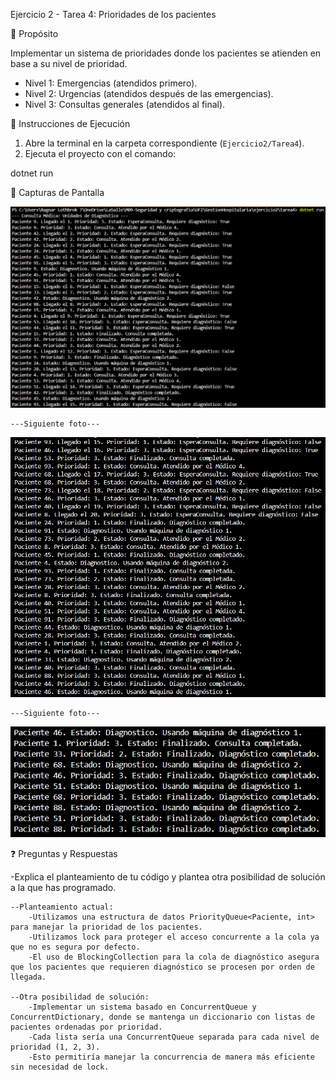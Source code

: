 Ejercicio 2 - Tarea 4: Prioridades de los pacientes

📌 Propósito

Implementar un sistema de prioridades donde los pacientes se atienden en base a su nivel de prioridad.  
- Nivel 1: Emergencias (atendidos primero).  
- Nivel 2: Urgencias (atendidos después de las emergencias).  
- Nivel 3: Consultas generales (atendidos al final).  

📂 Instrucciones de Ejecución

1. Abre la terminal en la carpeta correspondiente (`Ejercicio2/Tarea4`).  
2. Ejecuta el proyecto con el comando:

dotnet run

📸 Capturas de Pantalla

![Ejecución del Programa](./images/captura9.png)

    ---Siguiente foto---

![Ejecución del Programa](./images/captura10.png)

    ---Siguiente foto---

![Ejecución del Programa](./images/captura11.png)

❓ Preguntas y Respuestas

-Explica el planteamiento de tu código y plantea otra posibilidad de solución a la que has programado.

    --Planteamiento actual:
        -Utilizamos una estructura de datos PriorityQueue<Paciente, int> para manejar la prioridad de los pacientes.
        -Utilizamos lock para proteger el acceso concurrente a la cola ya que no es segura por defecto.
        -El uso de BlockingCollection para la cola de diagnóstico asegura que los pacientes que requieren diagnóstico se procesen por orden de llegada.

    --Otra posibilidad de solución:
        -Implementar un sistema basado en ConcurrentQueue y ConcurrentDictionary, donde se mantenga un diccionario con listas de pacientes ordenadas por prioridad.
        -Cada lista sería una ConcurrentQueue separada para cada nivel de prioridad (1, 2, 3).
        -Esto permitiría manejar la concurrencia de manera más eficiente sin necesidad de lock.